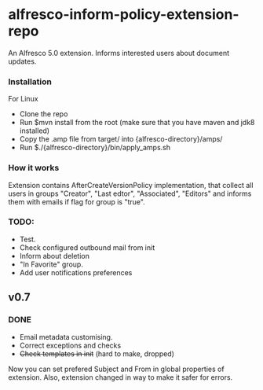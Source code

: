 # alfresco-inform-policy-extension-repo

An Alfresco 5.0 extension. Informs interested users about document updates. 

### Installation
For Linux
* Clone the repo
* Run $mvn install from the root (make sure that you have maven and jdk8 installed)
* Copy the .amp file from target/ into {alfresco-directory}/amps/
* Run $./{alfresco-directory}/bin/apply_amps.sh

### How it works
Extension contains AfterCreateVersionPolicy implementation, that collect all users in groups "Creator", "Last edtor", "Associated", "Editors" and informs them with emails if flag for group is "true".

### TODO:
* Test.
* Check configured outbound mail from init
* Inform about deletion
* "In Favorite" group.
* Add user notifications preferences

## v0.7
### DONE
* Email metadata customising.
* Correct exceptions and checks
* ~~Check templates in init~~ (hard to make, dropped)

Now you can set prefered Subject and From in global properties of extension. Also, extension changed in way to make it safer for errors.
